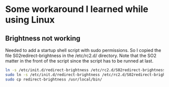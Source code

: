 # Some workaround I learned while using Linux

## Brightness not working

Needed to add a startup shell script with sudo permissions.
So I copied the file S02redirect-brightness in the /etc/rc2.d/ directory.
Note that the SO2 matter in the front of the script since the script has to be runned at last.

```sh
ln -s /etc/init.d/redirect-brightness /etc/rc2.d/S02redirect-brightness
sudo ln -s /etc/init.d/redirect-brightness /etc/rc2.d/S02redirect-brightness
sudo cp redirect-brightness /usr/local/bin/
```